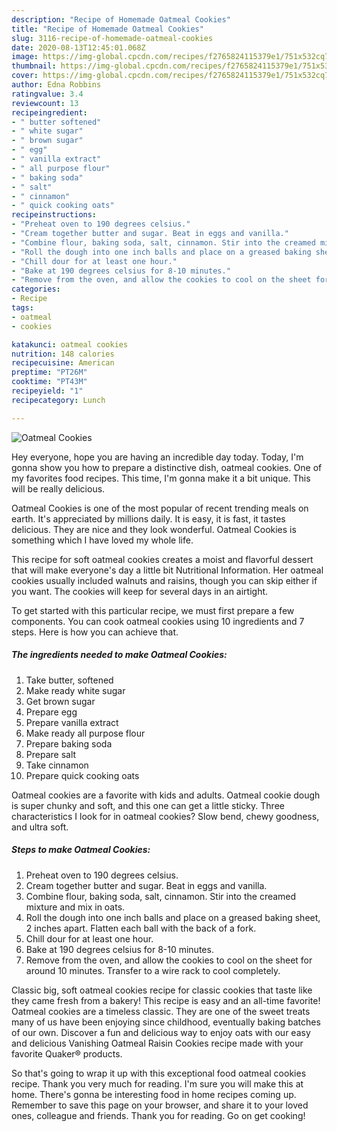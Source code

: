 ```yaml
---
description: "Recipe of Homemade Oatmeal Cookies"
title: "Recipe of Homemade Oatmeal Cookies"
slug: 3116-recipe-of-homemade-oatmeal-cookies
date: 2020-08-13T12:45:01.068Z
image: https://img-global.cpcdn.com/recipes/f2765824115379e1/751x532cq70/oatmeal-cookies-recipe-main-photo.jpg
thumbnail: https://img-global.cpcdn.com/recipes/f2765824115379e1/751x532cq70/oatmeal-cookies-recipe-main-photo.jpg
cover: https://img-global.cpcdn.com/recipes/f2765824115379e1/751x532cq70/oatmeal-cookies-recipe-main-photo.jpg
author: Edna Robbins
ratingvalue: 3.4
reviewcount: 13
recipeingredient:
- " butter softened"
- " white sugar"
- " brown sugar"
- " egg"
- " vanilla extract"
- " all purpose flour"
- " baking soda"
- " salt"
- " cinnamon"
- " quick cooking oats"
recipeinstructions:
- "Preheat oven to 190 degrees celsius."
- "Cream together butter and sugar. Beat in eggs and vanilla."
- "Combine flour, baking soda, salt, cinnamon. Stir into the creamed mixture and mix in oats."
- "Roll the dough into one inch balls and place on a greased baking sheet, 2 inches apart. Flatten each ball with the back of a fork."
- "Chill dour for at least one hour."
- "Bake at 190 degrees celsius for 8-10 minutes."
- "Remove from the oven, and allow the cookies to cool on the sheet for around 10 minutes. Transfer to a wire rack to cool completely."
categories:
- Recipe
tags:
- oatmeal
- cookies

katakunci: oatmeal cookies 
nutrition: 148 calories
recipecuisine: American
preptime: "PT26M"
cooktime: "PT43M"
recipeyield: "1"
recipecategory: Lunch

---
```



![Oatmeal Cookies](https://img-global.cpcdn.com/recipes/f2765824115379e1/751x532cq70/oatmeal-cookies-recipe-main-photo.jpg)

Hey everyone, hope you are having an incredible day today. Today, I'm gonna show you how to prepare a distinctive dish, oatmeal cookies. One of my favorites food recipes. This time, I'm gonna make it a bit unique. This will be really delicious.

Oatmeal Cookies is one of the most popular of recent trending meals on earth. It's appreciated by millions daily. It is easy, it is fast, it tastes delicious. They are nice and they look wonderful. Oatmeal Cookies is something which I have loved my whole life.

This recipe for soft oatmeal cookies creates a moist and flavorful dessert that will make everyone&#39;s day a little bit Nutritional Information. Her oatmeal cookies usually included walnuts and raisins, though you can skip either if you want. The cookies will keep for several days in an airtight.


To get started with this particular recipe, we must first prepare a few components. You can cook oatmeal cookies using 10 ingredients and 7 steps. Here is how you can achieve that.

<!--inarticleads1-->

##### The ingredients needed to make Oatmeal Cookies:

1. Take  butter, softened
1. Make ready  white sugar
1. Get  brown sugar
1. Prepare  egg
1. Prepare  vanilla extract
1. Make ready  all purpose flour
1. Prepare  baking soda
1. Prepare  salt
1. Take  cinnamon
1. Prepare  quick cooking oats


Oatmeal cookies are a favorite with kids and adults. Oatmeal cookie dough is super chunky and soft, and this one can get a little sticky. Three characteristics I look for in oatmeal cookies? Slow bend, chewy goodness, and ultra soft. 

<!--inarticleads2-->

##### Steps to make Oatmeal Cookies:

1. Preheat oven to 190 degrees celsius.
1. Cream together butter and sugar. Beat in eggs and vanilla.
1. Combine flour, baking soda, salt, cinnamon. Stir into the creamed mixture and mix in oats.
1. Roll the dough into one inch balls and place on a greased baking sheet, 2 inches apart. Flatten each ball with the back of a fork.
1. Chill dour for at least one hour.
1. Bake at 190 degrees celsius for 8-10 minutes.
1. Remove from the oven, and allow the cookies to cool on the sheet for around 10 minutes. Transfer to a wire rack to cool completely.


Classic big, soft oatmeal cookies recipe for classic cookies that taste like they came fresh from a bakery! This recipe is easy and an all-time favorite! Oatmeal cookies are a timeless classic. They are one of the sweet treats many of us have been enjoying since childhood, eventually baking batches of our own. Discover a fun and delicious way to enjoy oats with our easy and delicious Vanishing Oatmeal Raisin Cookies recipe made with your favorite Quaker® products. 

So that's going to wrap it up with this exceptional food oatmeal cookies recipe. Thank you very much for reading. I'm sure you will make this at home. There's gonna be interesting food in home recipes coming up. Remember to save this page on your browser, and share it to your loved ones, colleague and friends. Thank you for reading. Go on get cooking!
